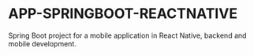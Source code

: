 # APP-SPRINGBOOT-REACTNATIVE
Spring Boot project for a mobile application in React Native, backend and mobile development.
